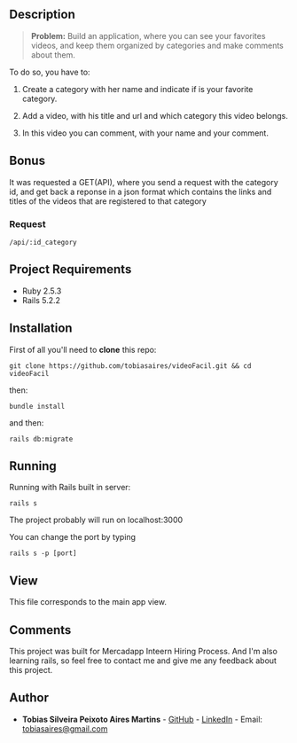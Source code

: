
## Description

> **Problem:** Build an application, where you can see your favorites videos, and keep them organized by categories and make comments about them.


To do so, you have to:

1. Create a category with her name and indicate if is your favorite category.

2. Add a video, with his title and url and which category this video belongs.

3. In this video you can comment, with your name and your comment.


## Bonus

It was requested a GET(API), where you send a request with the category id, and get back a reponse in a json format which contains the links and titles of the videos that are registered to that category

### Request

    /api/:id_category

## Project Requirements

- Ruby 2.5.3
- Rails 5.2.2


## Installation

First of all you'll need to **clone** this repo:

    git clone https://github.com/tobiasaires/videoFacil.git && cd videoFacil
    
then:

    bundle install

and then:

	rails db:migrate


## Running

Running with Rails built in server:

    rails s

The project probably will run on localhost:3000

You can change the port by typing 

	rails s -p [port]


## View

This file corresponds to the main app view.


## Comments

This project was built for Mercadapp Inteern Hiring Process. And I'm also learning rails, so feel free to contact me and give me any feedback about this project.

## Author

* **Tobias Silveira Peixoto Aires Martins** - [GitHub](https://github.com/tobiasaires) - [LinkedIn](https://www.linkedin.com/in/tobias-silveira) - Email: tobiasaires@gmail.com

